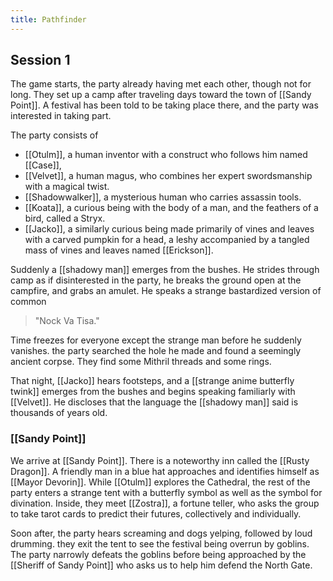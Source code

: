 ```yaml
---
title: Pathfinder
---
```

## Session 1

The game starts, the party already having met each other, though not for long. They set up a camp after traveling days toward the town of [[Sandy Point]]. A festival has been told to be taking place there, and the party was interested in taking part. 

The party consists of 
- [[Otulm]], a human inventor with a construct who follows him named [[Case]], 
- [[Velvet]], a human magus, who combines her expert swordsmanship with a magical twist.
- [[Shadowwalker]], a mysterious human who carries assassin tools.
- [[Koata]], a curious being with the body of a man, and the feathers of a bird, called a Stryx. 
- [[Jacko]], a similarly curious being made primarily of vines and leaves with a carved pumpkin for a head, a leshy accompanied by a tangled mass of vines and leaves named [[Erickson]]. 

Suddenly a [[shadowy man]] emerges from the bushes. He strides through camp as if disinterested in the party, he breaks the ground open at the campfire, and grabs an amulet. He speaks a strange bastardized version of common 

>"Nock Va Tisa." 

Time freezes for everyone except the strange man before he suddenly vanishes. the party searched the hole he made and found a seemingly ancient corpse. They find some Mithril threads and some rings.

That night, [[Jacko]] hears footsteps, and a [[strange anime butterfly twink]] emerges from the bushes and begins speaking familiarly with [[Velvet]].  He discloses that the language the [[shadowy man]] said is thousands of years old.


### [[Sandy Point]]

We arrive at [[Sandy Point]]. There is a noteworthy inn called the [[Rusty Dragon]]. A friendly man in a blue hat approaches and identifies himself as [[Mayor Devorin]]. While [[Otulm]] explores the Cathedral, the rest of the party enters a strange tent with a butterfly symbol as well as the symbol for divination. Inside, they meet [[Zostra]], a fortune teller, who asks the group to take tarot cards to predict their futures, collectively and individually. 

Soon after, the party hears screaming and dogs yelping, followed by loud drumming. they exit the tent to see the festival being overrun by goblins. The party narrowly defeats the goblins before being approached by the [[Sheriff of Sandy Point]] who asks us to help him defend the North Gate.